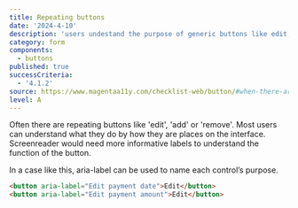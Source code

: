```yaml
---
title: Repeating buttons
date: '2024-4-10'
description: 'users undestand the purpose of generic buttons like edit, add or remove.'
category: form
components:
  - buttons
published: true
successCriteria:
  - '4.1.2'
source: https://www.magentaa11y.com/checklist-web/button/#when-there-are-repeating-buttons
level: A
---
```


Often there are repeating buttons like 'edit', 'add' or 'remove'. Most users can understand what they do by how they are places on the interface. Screenreader would need more informative labels to understand the function of the button.

In a case like this, aria-label can be used to name each control’s purpose.

```html
<button aria-label="Edit payment date">Edit</button>
<button aria-label="Edit payment amount">Edit</button>
```
